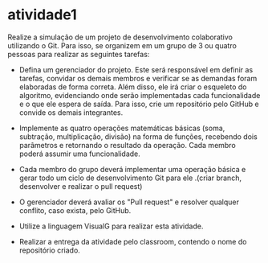 # atividade1
Realize a simulação de um projeto de desenvolvimento colaborativo utilizando o Git. Para isso,
se organizem em um grupo de 3 ou quatro pessoas para realizar as seguintes tarefas:

- Defina um gerenciador do projeto. Este será responsável em definir as tarefas, convidar os demais membros e verificar se as demandas foram elaboradas de forma correta. Além disso, ele irá criar o esqueleto do algoritmo, evidenciando onde serão implementadas cada funcionalidade e o que ele espera de saída. Para isso, crie um repositório pelo GitHub e convide os demais integrantes.

- Implemente as quatro operações matemáticas básicas (soma, subtração, multiplicação, divisão) na forma de funções, recebendo dois parâmetros e retornando o resultado da operação. Cada membro poderá assumir uma funcionalidade.

- Cada membro do grupo deverá implementar uma operação básica e gerar todo um ciclo de desenvolvimento Git para ele .(criar branch, desenvolver e realizar o pull request)

- O gerenciador deverá avaliar os "Pull request" e resolver qualquer conflito, caso exista, pelo GitHub.

- Utilize a linguagem VisualG para realizar esta atividade.

- Realizar a entrega da atividade pelo classroom, contendo o nome do repositório criado.
